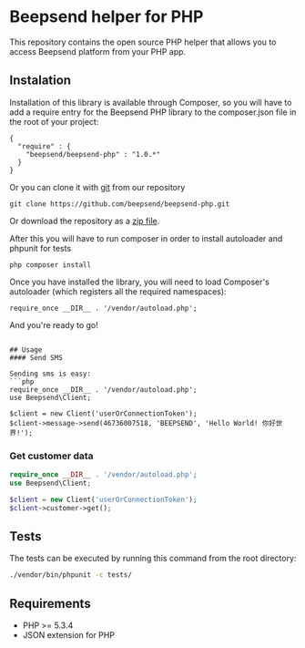 # Beepsend helper for PHP
This repository contains the open source PHP helper that allows you to access Beepsend platform from your PHP app.

## Instalation
Installation of this library is available through Composer, so you will have to add a require entry for the Beepsend PHP library to the composer.json file in the root of your project:


    {
      "require" : {
        "beepsend/beepsend-php" : "1.0.*"
      }
    }

Or you can clone it with [git](http://git-scm.com/) from our repository
    
    git clone https://github.com/beepsend/beepsend-php.git

Or download the repository as a [zip file](https://github.com/beepsend/beepsend-php/archive/master.zip).

After this you will have to run composer in order to install autoloader and phpunit for tests

    php composer install

Once you have installed the library, you will need to load Composer's autoloader (which registers all the required namespaces):

    require_once __DIR__ . '/vendor/autoload.php';


And you're ready to go!
```

## Usage
#### Send SMS

Sending sms is easy:
```php
require_once __DIR__ . '/vendor/autoload.php';
use Beepsend\Client;

$client = new Client('userOrConnectionToken');
$client->message->send(46736007518, 'BEEPSEND', 'Hello World! 你好世界!');
```

### Get customer data
```php
require_once __DIR__ . '/vendor/autoload.php';
use Beepsend\Client;

$client = new Client('userOrConnectionToken');
$client->customer->get();
```

## Tests
The tests can be executed by running this command from the root directory:

```bash
./vendor/bin/phpunit -c tests/
```

## Requirements
* PHP >= 5.3.4
* JSON extension for PHP